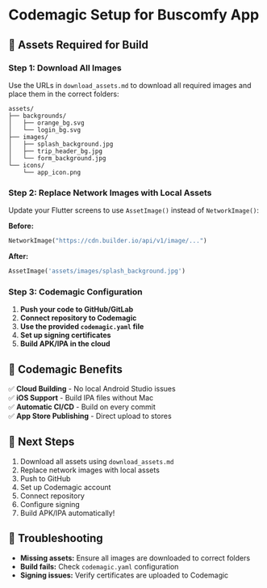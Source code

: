 # Codemagic Setup for Buscomfy App

## 📱 Assets Required for Build

### Step 1: Download All Images

Use the URLs in `download_assets.md` to download all required images and place them in the correct folders:

```
assets/
├── backgrounds/
│   ├── orange_bg.svg
│   └── login_bg.svg
├── images/
│   ├── splash_background.jpg
│   ├── trip_header_bg.jpg
│   └── form_background.jpg
└── icons/
    └── app_icon.png
```

### Step 2: Replace Network Images with Local Assets

Update your Flutter screens to use `AssetImage()` instead of `NetworkImage()`:

**Before:**

```dart
NetworkImage("https://cdn.builder.io/api/v1/image/...")
```

**After:**

```dart
AssetImage('assets/images/splash_background.jpg')
```

### Step 3: Codemagic Configuration

1. **Push your code to GitHub/GitLab**
2. **Connect repository to Codemagic**
3. **Use the provided `codemagic.yaml` file**
4. **Set up signing certificates**
5. **Build APK/IPA in the cloud**

## 🚀 Codemagic Benefits

✅ **Cloud Building** - No local Android Studio issues  
✅ **iOS Support** - Build IPA files without Mac  
✅ **Automatic CI/CD** - Build on every commit  
✅ **App Store Publishing** - Direct upload to stores

## 📝 Next Steps

1. Download all assets using `download_assets.md`
2. Replace network images with local assets
3. Push to GitHub
4. Set up Codemagic account
5. Connect repository
6. Configure signing
7. Build APK/IPA automatically!

## 🔧 Troubleshooting

- **Missing assets:** Ensure all images are downloaded to correct folders
- **Build fails:** Check `codemagic.yaml` configuration
- **Signing issues:** Verify certificates are uploaded to Codemagic
